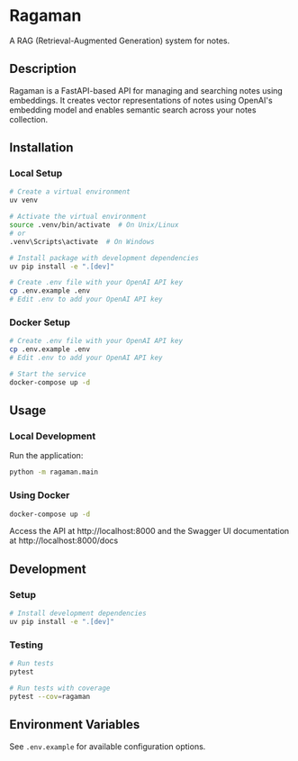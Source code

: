 # Ragaman

A RAG (Retrieval-Augmented Generation) system for notes.

## Description

Ragaman is a FastAPI-based API for managing and searching notes using embeddings. It creates vector representations of notes using OpenAI's embedding model and enables semantic search across your notes collection.

## Installation

### Local Setup

```bash
# Create a virtual environment
uv venv

# Activate the virtual environment
source .venv/bin/activate  # On Unix/Linux
# or
.venv\Scripts\activate  # On Windows

# Install package with development dependencies
uv pip install -e ".[dev]"

# Create .env file with your OpenAI API key
cp .env.example .env
# Edit .env to add your OpenAI API key
```

### Docker Setup

```bash
# Create .env file with your OpenAI API key
cp .env.example .env
# Edit .env to add your OpenAI API key

# Start the service
docker-compose up -d
```

## Usage

### Local Development

Run the application:

```bash
python -m ragaman.main
```

### Using Docker

```bash
docker-compose up -d
```

Access the API at http://localhost:8000 and the Swagger UI documentation at http://localhost:8000/docs

## Development

### Setup

```bash
# Install development dependencies
uv pip install -e ".[dev]"
```

### Testing

```bash
# Run tests
pytest

# Run tests with coverage
pytest --cov=ragaman
```


## Environment Variables

See `.env.example` for available configuration options.

